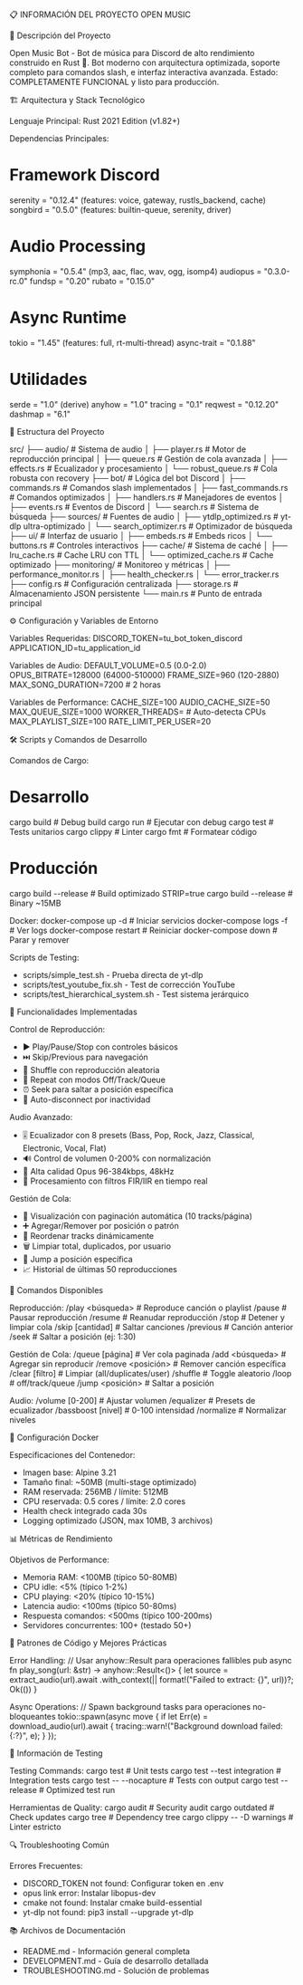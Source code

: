 
  📋 INFORMACIÓN DEL PROYECTO OPEN MUSIC

  🎯 Descripción del Proyecto

  Open Music Bot - Bot de música para Discord de alto rendimiento construido en Rust 🦀. Bot moderno con arquitectura optimizada, soporte completo para comandos slash, e
  interfaz interactiva avanzada. Estado: COMPLETAMENTE FUNCIONAL y listo para producción.

  🏗️ Arquitectura y Stack Tecnológico

  Lenguaje Principal: Rust 2021 Edition (v1.82+)

  Dependencias Principales:
  # Framework Discord
  serenity = "0.12.4" (features: voice, gateway, rustls_backend, cache)
  songbird = "0.5.0" (features: builtin-queue, serenity, driver)

  # Audio Processing
  symphonia = "0.5.4" (mp3, aac, flac, wav, ogg, isomp4)
  audiopus = "0.3.0-rc.0"
  fundsp = "0.20"
  rubato = "0.15.0"

  # Async Runtime
  tokio = "1.45" (features: full, rt-multi-thread)
  async-trait = "0.1.88"

  # Utilidades
  serde = "1.0" (derive)
  anyhow = "1.0"
  tracing = "0.1"
  reqwest = "0.12.20"
  dashmap = "6.1"

  📁 Estructura del Proyecto

  src/
  ├── audio/              # Sistema de audio
  │   ├── player.rs      # Motor de reproducción principal
  │   ├── queue.rs       # Gestión de cola avanzada
  │   ├── effects.rs     # Ecualizador y procesamiento
  │   └── robust_queue.rs # Cola robusta con recovery
  ├── bot/               # Lógica del bot Discord
  │   ├── commands.rs    # Comandos slash implementados
  │   ├── fast_commands.rs # Comandos optimizados
  │   ├── handlers.rs    # Manejadores de eventos
  │   ├── events.rs      # Eventos de Discord
  │   └── search.rs      # Sistema de búsqueda
  ├── sources/           # Fuentes de audio
  │   ├── ytdlp_optimized.rs # yt-dlp ultra-optimizado
  │   └── search_optimizer.rs # Optimizador de búsqueda
  ├── ui/                # Interfaz de usuario
  │   ├── embeds.rs      # Embeds ricos
  │   └── buttons.rs     # Controles interactivos
  ├── cache/             # Sistema de caché
  │   ├── lru_cache.rs   # Cache LRU con TTL
  │   └── optimized_cache.rs # Cache optimizado
  ├── monitoring/        # Monitoreo y métricas
  │   ├── performance_monitor.rs
  │   ├── health_checker.rs
  │   └── error_tracker.rs
  ├── config.rs          # Configuración centralizada
  ├── storage.rs         # Almacenamiento JSON persistente
  └── main.rs           # Punto de entrada principal

  ⚙️ Configuración y Variables de Entorno

  Variables Requeridas:
  DISCORD_TOKEN=tu_bot_token_discord
  APPLICATION_ID=tu_application_id

  Variables de Audio:
  DEFAULT_VOLUME=0.5 (0.0-2.0)
  OPUS_BITRATE=128000 (64000-510000)
  FRAME_SIZE=960 (120-2880)
  MAX_SONG_DURATION=7200 # 2 horas

  Variables de Performance:
  CACHE_SIZE=100
  AUDIO_CACHE_SIZE=50
  MAX_QUEUE_SIZE=1000
  WORKER_THREADS= # Auto-detecta CPUs
  MAX_PLAYLIST_SIZE=100
  RATE_LIMIT_PER_USER=20

  🛠️ Scripts y Comandos de Desarrollo

  Comandos de Cargo:
  # Desarrollo
  cargo build              # Debug build
  cargo run                 # Ejecutar con debug
  cargo test                # Tests unitarios
  cargo clippy              # Linter
  cargo fmt                 # Formatear código

  # Producción
  cargo build --release     # Build optimizado
  STRIP=true cargo build --release # Binary ~15MB

  Docker:
  docker-compose up -d      # Iniciar servicios
  docker-compose logs -f    # Ver logs
  docker-compose restart    # Reiniciar
  docker-compose down       # Parar y remover

  Scripts de Testing:
  - scripts/simple_test.sh - Prueba directa de yt-dlp
  - scripts/test_youtube_fix.sh - Test de corrección YouTube
  - scripts/test_hierarchical_system.sh - Test sistema jerárquico

  🎵 Funcionalidades Implementadas

  Control de Reproducción:
  - ▶️ Play/Pause/Stop con controles básicos
  - ⏭️ Skip/Previous para navegación
  - 🔀 Shuffle con reproducción aleatoria
  - 🔁 Repeat con modos Off/Track/Queue
  - ⏰ Seek para saltar a posición específica
  - 📴 Auto-disconnect por inactividad

  Audio Avanzado:
  - 🎚️ Ecualizador con 8 presets (Bass, Pop, Rock, Jazz, Classical, Electronic, Vocal, Flat)
  - 🔊 Control de volumen 0-200% con normalización
  - 🎵 Alta calidad Opus 96-384kbps, 48kHz
  - 🔄 Procesamiento con filtros FIR/IIR en tiempo real

  Gestión de Cola:
  - 📄 Visualización con paginación automática (10 tracks/página)
  - ➕ Agregar/Remover por posición o patrón
  - 🔄 Reordenar tracks dinámicamente
  - 🗑️ Limpiar total, duplicados, por usuario
  - 🎯 Jump a posición específica
  - 📈 Historial de últimas 50 reproducciones

  🚀 Comandos Disponibles

  Reproducción:
  /play <búsqueda>     # Reproduce canción o playlist
  /pause               # Pausar reproducción
  /resume              # Reanudar reproducción
  /stop                # Detener y limpiar cola
  /skip [cantidad]     # Saltar canciones
  /previous            # Canción anterior
  /seek <tiempo>       # Saltar a posición (ej: 1:30)

  Gestión de Cola:
  /queue [página]      # Ver cola paginada
  /add <búsqueda>      # Agregar sin reproducir
  /remove <posición>   # Remover canción específica
  /clear [filtro]      # Limpiar (all/duplicates/user)
  /shuffle             # Toggle aleatorio
  /loop <modo>         # off/track/queue
  /jump <posición>     # Saltar a posición

  Audio:
  /volume [0-200]      # Ajustar volumen
  /equalizer <preset>  # Presets de ecualizador
  /bassboost [nivel]   # 0-100 intensidad
  /normalize           # Normalizar niveles

  🐳 Configuración Docker

  Especificaciones del Contenedor:
  - Imagen base: Alpine 3.21
  - Tamaño final: ~50MB (multi-stage optimizado)
  - RAM reservada: 256MB / límite: 512MB
  - CPU reservada: 0.5 cores / límite: 2.0 cores
  - Health check integrado cada 30s
  - Logging optimizado (JSON, max 10MB, 3 archivos)

  📊 Métricas de Rendimiento

  Objetivos de Performance:
  - Memoria RAM: <100MB (típico 50-80MB)
  - CPU idle: <5% (típico 1-2%)
  - CPU playing: <20% (típico 10-15%)
  - Latencia audio: <100ms (típico 50-80ms)
  - Respuesta comandos: <500ms (típico 100-200ms)
  - Servidores concurrentes: 100+ (testado 50+)

  🔧 Patrones de Código y Mejores Prácticas

  Error Handling:
  // Usar anyhow::Result para operaciones fallibles
  pub async fn play_song(url: &str) -> anyhow::Result<()> {
      let source = extract_audio(url).await
          .with_context(|| format!("Failed to extract: {}", url))?;
      Ok(())
  }

  Async Operations:
  // Spawn background tasks para operaciones no-bloqueantes
  tokio::spawn(async move {
      if let Err(e) = download_audio(url).await {
          tracing::warn!("Background download failed: {:?}", e);
      }
  });

  📝 Información de Testing

  Testing Commands:
  cargo test                # Unit tests
  cargo test --test integration # Integration tests
  cargo test -- --nocapture    # Tests con output
  cargo test --release         # Optimized test run

  Herramientas de Quality:
  cargo audit               # Security audit
  cargo outdated            # Check updates
  cargo tree               # Dependency tree
  cargo clippy -- -D warnings # Linter estricto

  🔍 Troubleshooting Común

  Errores Frecuentes:
  - DISCORD_TOKEN not found: Configurar token en .env
  - opus link error: Instalar libopus-dev
  - cmake not found: Instalar cmake build-essential
  - yt-dlp not found: pip3 install --upgrade yt-dlp

  📚 Archivos de Documentación

  - README.md - Información general completa
  - DEVELOPMENT.md - Guía de desarrollo detallada
  - TROUBLESHOOTING.md - Solución de problemas
